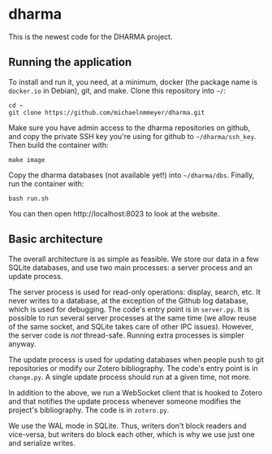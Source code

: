 # dharma

This is the newest code for the DHARMA project.

## Running the application

To install and run it, you need, at a minimum, docker (the package name is
`docker.io` in Debian), git, and make. Clone this repository into `~/`:

	cd ~
	git clone https://github.com/michaelnmmeyer/dharma.git

Make sure you have admin access to the dharma repositories on github, and copy
the private SSH key you're using for github to `~/dharma/ssh_key`. Then build
the container with:

	make image

Copy the dharma databases (not available yet!) into `~/dharma/dbs`. Finally, run
the container with:

	bash run.sh

You can then open http://localhost:8023 to look at the website.

##  Basic architecture

The overall architecture is as simple as feasible. We store our data in a few
SQLite databases, and use two main processes: a server process and an update
process.

The server process is used for read-only operations: display, search, etc. It
never writes to a database, at the exception of the Github log database, which
is used for debugging. The code's entry point is in `server.py`. It is possible
to run several server processes at the same time (we allow reuse of the same
socket, and SQLite takes care of other IPC issues). However, the server code is
*not* thread-safe. Running extra processes is simpler anyway.

The update process is used for updating databases when people push to git
repositories or modify our Zotero bibliography. The code's entry point is in
`change.py`. A single update process should run at a given time, not more.

In addition to the above, we run a WebSocket client that is hooked to Zotero
and that notifies the update process whenever someone modifies the project's
bibliography. The code is in `zotero.py`.

We use the WAL mode in SQLite. Thus, writers don't block readers and
vice-versa, but writers do block each other, which is why we use just one and
serialize writes.
